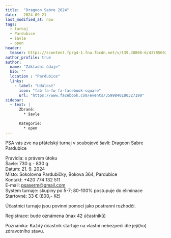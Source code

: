 ```yaml
---
title:  "Dragoon Sabre 2024"
date:   2024-09-21
last_modified_at: now
tags:
  - turnaj
  - Pardubice
  - šavle
  - open
header:
  teaser: https://scontent.fprg4-1.fna.fbcdn.net/v/t39.30808-6/437856926_940735601394557_1699038349995135293_n.jpg?_nc_ohc=5JhfF4VoQTIQ7kNvgGQhW7B&_nc_ht=scontent.fprg4-1.fna&oh=00_AYBasfFYJMFKNZLP_iY3vB2iWFNPBxUY0hI8LT4KGQHWIw&oe=667C98B8
author_profile: true
author:
  name: "Základní údaje"
  bio: ""
  location : "Pardubice"
  links:
    - label: "Událost"
      icon: "fab fa-fw fa-facebook-square"
      url: "https://www.facebook.com/events/3599840180327190"
sidebar:
  - text: |
      Zbraně:
        * šavle

      Kategorie:
        * open
---
```


PSA vás zve na přátelský turnaj v soubojové šavli:
Dragoon Sabre Pardubice

Pravidla: s právem útoku  
Šavle: 730 g - 830 g  
Datum: 21. 9. 2024  
Místo: Sokolovna Pardubičky, Bokova 364, Pardubice  
Kontakt: +420 774 132 511  
E-mail: psaserm@gmail.com  
Systém turnaje: skupiny po 5-7; 80-100% postupuje do eliminace  
Startovné: 33 € (800,- Kč)

Účastníci turnaje jsou povinni pomoci jako postranní rozhodčí.

Registrace: bude oznámena (max 42 účastníků)

Poznámka: Každý účastník startuje na vlastní nebezpečí dle její(ho) zdravotního stavu.